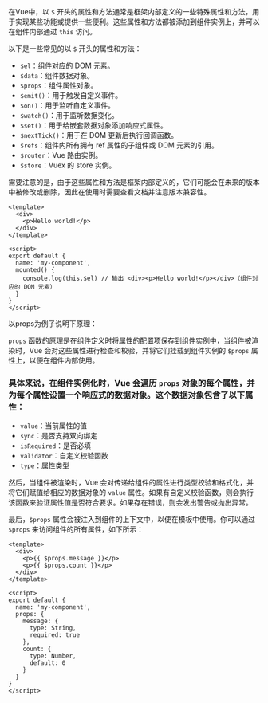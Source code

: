 在Vue中，以 `$` 开头的属性和方法通常是框架内部定义的一些特殊属性和方法，用于实现某些功能或提供一些便利。这些属性和方法都被添加到组件实例上，并可以在组件内部通过 `this` 访问。

以下是一些常见的以 `$` 开头的属性和方法：

- `$el`：组件对应的 DOM 元素。
- `$data`：组件数据对象。
- `$props`：组件属性对象。
- `$emit()`：用于触发自定义事件。
- `$on()`：用于监听自定义事件。
- `$watch()`：用于监听数据变化。
- `$set()`：用于给嵌套数据对象添加响应式属性。
- `$nextTick()`：用于在 DOM 更新后执行回调函数。
- `$refs`：组件内所有拥有 ref 属性的子组件或 DOM 元素的引用。
- `$router`：Vue 路由实例。
- `$store`：Vuex 的 store 实例。

需要注意的是，由于这些属性和方法是框架内部定义的，它们可能会在未来的版本中被修改或删除，因此在使用时需要查看文档并注意版本兼容性。



```vue
<template>
  <div>
    <p>Hello world!</p>
  </div>
</template>

<script>
export default {
  name: 'my-component',
  mounted() {
    console.log(this.$el) // 输出 <div><p>Hello world!</p></div>（组件对应的 DOM 元素）
  }
}
</script>
```



以props为例子说明下原理：

`props` 函数的原理是在组件定义时将属性的配置项保存到组件实例中，当组件被渲染时，Vue 会对这些属性进行检查和校验，并将它们挂载到组件实例的 `$props` 属性上，以便在组件内部使用。

### 具体来说，在组件实例化时，Vue 会遍历 `props` 对象的每个属性，并为每个属性设置一个响应式的数据对象。这个数据对象包含了以下属性：

- `value`：当前属性的值
- `sync`：是否支持双向绑定
- `isRequired`：是否必填
- `validator`：自定义校验函数
- `type`：属性类型

然后，当组件被渲染时，Vue 会对传递给组件的属性进行类型校验和格式化，并将它们赋值给相应的数据对象的 `value` 属性。如果有自定义校验函数，则会执行该函数来验证属性值是否符合要求。如果存在错误，则会发出警告或抛出异常。

最后，`$props` 属性会被注入到组件的上下文中，以便在模板中使用。你可以通过 `$props` 来访问组件的所有属性，如下所示：

```vue
<template>
  <div>
    <p>{{ $props.message }}</p>
    <p>{{ $props.count }}</p>
  </div>
</template>

<script>
export default {
  name: 'my-component',
  props: {
    message: {
      type: String,
      required: true
    },
    count: {
      type: Number,
      default: 0
    }
  }
}
</script>
```

